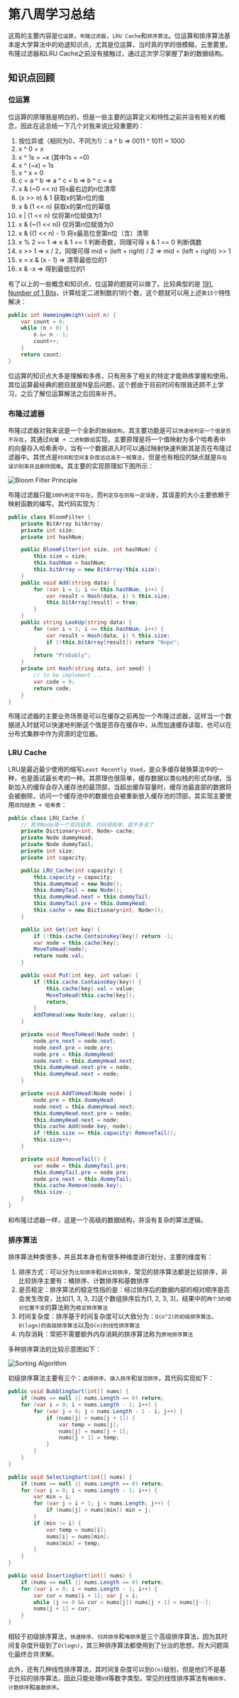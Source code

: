 # 第八周学习总结

这周的主要内容是`位运算`，`布隆过滤器`，`LRU Cache`和`排序算法`。位运算和排序算法基本是大学算法中的劝退知识点，尤其是位运算，当时真的学的很模糊，云里雾里。布隆过滤器和LRU Cache之前没有接触过，通过这次学习掌握了新的数据结构。

## 知识点回顾

### 位运算

位运算的原理我是明白的，但是一些主要的运算定义和特性之前并没有相关的概念，因此在这总结一下几个对我来说比较重要的：

1. 按位异或（相同为0，不同为1）：a ^ b => 0011 ^ 1011 = 1000
2. x ^ 0 = x
3. x ^ 1s = ~x (其中1s = ~0)
4. x ^ (~x) = 1s
5. x ^ x = 0
6. c = a ^ b => a ^ c = b => b ^ c = a
7. x & (~0 << n) 将x最右边的n位清零
8. (x >> n) & 1 获取x的第n位的值
9. x & (1 << n) 获取x的第n位的幂值
10. x | (1 << n) 仅将第n位赋值为1
11. x & (~(1 << n)) 仅将第n位赋值为0
12. x & ((1 << n) - 1) 将x最高位至第n位（含）清零
13. x % 2 == 1 => x & 1 == 1 判断奇数，同理可得 x & 1 == 0 判断偶数
14. x >> 1 => x / 2，同理可得 mid = (left + right) / 2 => mid = (left + right) >> 1
15. x = x & (x - 1) => 清零最低位的1
16. x & -x => 得到最低位的1

有了以上的一些概念和知识点，位运算的题就可以做了。比较典型的是 [191. Number of 1 Bits](https://leetcode.com/problems/number-of-1-bits/)，计算给定二进制数的1的个数，这个题就可以用上述`第15个`特性解决：

``` C#
public int HammingWeight(uint n) {
    var count = 0;
    while (n > 0) {
        n &= n - 1;
        count++;
    }
    return count;
}
```

位运算的知识点大多是理解和多练，只有用多了相关的特定才能熟练掌握和使用。其位运算最经典的题目就是N皇后问题，这个题由于目前时间有限我还顾不上学习，之后了解位运算解法之后回来补齐。

### 布隆过滤器

布隆过滤器对我来说是一个全新的`数据结构`，其主要功能是可以`快速地判定一个值是否不存在`，其通过`向量 + 二进制数组`实现，主要原理是将一个值映射为多个哈希表中的向量存入哈希表中，当有一个数据进入时可以通过映射快速判断其是否在布隆过滤器中。其优点是`时间和空间复杂度远远高于一般算法`，但是也有相应的缺点就是`存在误识别率并且删除困难`。其主要的实现原理如下图所示：

![Bloom Filter Principle](https://github.com/lzl82891314/AlgorithmDeliberatePractice/blob/master/src/geek%20time/summarize/resource/bloom_filter.png)

布隆过滤器只能`100%判定不存在`，而`判定存在则有一定误差`，其误差的大小主要依赖于映射函数的编写。其代码实现为：

``` C#
public class BloomFilter {
    private BitArray bitArray;
    private int size;
    private int hashNum;

    public BloomFilter(int size, int hashNum) {
        this.size = size;
        this.hashNum = hashNum;
        this.bitArray = new BitArray(this.size);
    }
    public void Add(string data) {
        for (var i = 1; i <= this.hashNum; i++) {
            var result = Hash(data, i) % this.size;
            this.bitArray[result] = true;
        }
    }
    public string LookUp(string data) {
        for (var i = 1; i <= this.hashNum; i++) {
            var result = Hash(data, i) % this.size;
            if (!this.bitArray[result]) return "Nope";
        }
        return "Probably";
    }
    private int Hash(string data, int seed) {
        // to be implement ...
        var code = 0;
        return code;
    }
}
```

布隆过滤器的主要业务场景是可以在缓存之前再加一个布隆过滤器，这样当一个数据进入时就可以快速地判断这个值是否存在缓存中，从而加速缓存读取，也可以在分布式集群中作为资源的定位器。

### LRU Cache

LRU是最近最少使用的缩写`Least Recently Used`，是众多缓存替换算法中的一种，也是面试最长考的一种。其原理也很简单，缓存数据以类似栈的形式存储，当新加入的缓存会存入缓存池的最顶部，当超出缓存容量时，缓存池最底部的数据将会被删除，访问一个缓存池中的数据也会被重新放入缓存池的顶部。其实现主要使用`双向链表 + 哈希表`：

``` C#
public class LRU_Cache {
    // 其中Node是一个双向链表，代码很简单，就不多说了
    private Dictionary<int, Node> cache;
    private Node dummyHead;
    private Node dummyTail;
    private int size;
    private int capacity;

    public LRU_Cache(int capacity) {
        this.capacity = capacity;
        this.dummyHead = new Node();
        this.dummyTail = new Node();
        this.dummyHead.next = this.dummyTail;
        this.dummyTail.pre = this.dummyHead;
        this.cache = new Dictionary<int, Node>();
    }

    public int Get(int key) {
        if (!this.cache.ContainsKey(key)) return -1;
        var node = this.cache[key];
        MoveToHead(node);
        return node.val;
    }

    public void Put(int key, int value) {
        if (this.cache.ContainsKey(key)) {
            this.cache[key].val = value;
            MoveToHead(this.cache[key]);
            return;
        }
        AddToHead(new Node(key, value));
    }

    private void MoveToHead(Node node) {
        node.pre.next = node.next;
        node.next.pre = node.pre;
        node.pre = this.dummyHead;
        node.next = this.dummyHead.next;
        this.dummyHead.next.pre = node;
        this.dummyHead.next = node;
    }

    private void AddToHead(Node node) {
        node.pre = this.dummyHead;
        node.next = this.dummyHead.next;
        this.dummyHead.next.pre = node;
        this.dummyHead.next = node;
        this.cache.Add(node.key, node);
        if (this.size == this.capacity) RemoveTail();
        this.size++;
    }

    private void RemoveTail() {
        var node = this.dummyTail.pre;
        this.dummyTail.pre = node.pre;
        node.pre.next = this.dummyTail;
        this.cache.Remove(node.key);
        this.size--;
    }
}
```

和布隆过滤器一样，这是一个高级的数据结构，并没有复杂的算法逻辑。

### 排序算法

排序算法种类很多，并且其本身也有很多种维度进行划分，主要的维度有：

1. 排序方式：可以分为`比较排序`和`非比较排序`，常见的排序算法都是比较排序，非比较排序主要有：桶排序、计数排序和基数排序
2. 是否稳定：排序算法的稳定性指的是：经过排序后的数据内部的相对顺序是否会发生改变，比如[1, 3, 3, 2]这个数组排序后为[1, 2, 3, 3]，结果中的`两个3的相对位置不变`的算法称为`稳定排序算法`
3. 时间复杂度：排序基于时间复杂度可以大致分为：`O(n^2)的初级排序算法`、`O(logn)的高级排序算法`以及`O(n)的线性排序算法`
4. 内存消耗：常把不需要额外内存消耗的排序算法称为`原地排序算法`

多种排序算法的比较示意图如下：

![Sorting Algorithm](https://github.com/lzl82891314/AlgorithmDeliberatePractice/blob/master/src/geek%20time/summarize/resource/sort.png)

初级排序算法主要有三个：`选择排序`、`插入排序`和`冒泡排序`，其代码实现如下：

``` C#
public void BubblingSort(int[] nums) {
    if (nums == null || nums.Length == 0) return;
    for (var i = 0; i < nums.Length - 1; i++) {
        for (var j = 0; j < nums.Length - 1 - i; j++) {
            if (nums[j] > nums[j + 1]) {
                var temp = nums[j];
                nums[j] = nums[j + 1];
                nums[j + 1] = temp;
            }
        }
    }
}

public void SelectingSort(int[] nums) {
    if (nums == null || nums.Length == 0) return;
    for (var i = 0; i < nums.Length - 1; i++) {
        var min = i;
        for (var j = i + 1; j < nums.Length; j++) {
            if (nums[j] < nums[min]) min = j;
        }
        if (min != i) {
            var temp = nums[i];
            nums[i] = nums[min];
            nums[min] = temp;
        }
    }
}

public void InsertingSort(int[] nums) {
    if (nums == null || nums.Length == 0) return;
    for (var i = 0; i < nums.Length - 1; i++) {
        var cur = nums[i + 1]; var j = i;
        while (j >= 0 && cur < nums[j]) nums[j + 1] = nums[j--];
        nums[j + 1] = cur;
    }
}
```

相较于初级排序算法，`快速排序`、`归并排序`和`堆排序`是三个高级排序算法，因为其时间复杂度升级到了`O(logn)`，其三种排序算法都使用到了分治的思想，将大问题简化最终合并求解。

此外，还有几种线性排序算法，其时间复杂度可以到`O(n)`级别，但是他们不是基于比较的排序算法，因此只能处理int等数字类型。常见的线性排序算法有`桶排序`、`计数排序`和`基数排序`。